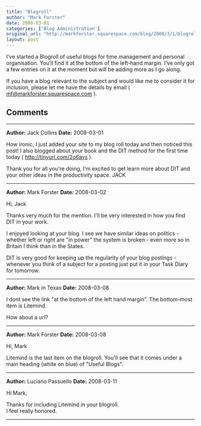 ```yaml
---
title: "Blogroll"
author: "Mark Forster"
date: 2008-03-01
categories: ['Blog Administration']
original_url: "http://markforster.squarespace.com/blog/2008/3/1/blogroll.html"
layout: post
---
```


I’ve started a Blogroll of useful blogs for time management and personal organisation. You’ll find it at the bottom of the left-hand margin. I’ve only got a few entries on it at the moment but will be adding more as I go along.

If you have a blog relevant to the subject and would like me to consider it for inclusion, please let me have the details by email ( mf@markforster.squarespace.com ).


## Comments

---

**Author:** Jack Collins
**Date:** 2008-03-01

How ironic, I just added your site to my blog roll today and then noticed this post! I also blogged about your book and the DIT method for the first time today ( <http://tinyurl.com/2o6ays> ).   
  
Thank you for all you're doing, I'm excited to get learn more about DIT and your other ideas in the productivity space. JACK

---

**Author:** Mark Forster
**Date:** 2008-03-02

Hi, Jack  
  
Thanks very much for the mention. I'll be very interested in how you find DIT in your work.   
  
I enjoyed looking at your blog. I see we have similar ideas on politics - whether left or right are "in power" the system is broken - even more so in Britain I think than in the States.  
  
DIT is very good for keeping up the regularity of your blog postings - whenever you think of a subject for a posting just put it in your Task Diary for tomorrow.

---

**Author:** Mark in Texas
**Date:** 2008-03-08

I dont see the link "at the bottom of the left hand margin". The bottom-most item is Litemind.  
  
How about a url?

---

**Author:** Mark Forster
**Date:** 2008-03-08

Hi, Mark  
  
Litemind is the last item on the blogroll. You'll see that it comes under a main heading (white on blue) of "Useful Blogs".

---

**Author:** Luciano Passuello
**Date:** 2008-03-11

Hi Mark,  
  
Thanks for including Litemind in your blogroll.   
I feel really honored.

---
